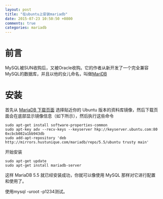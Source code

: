 ```yaml
---
layout: post
title: "在ubuntu上安装mariadb"
date: 2015-07-23 10:50:50 +0800
comments: true
categories: mariadb 
---
```


# 前言
MySQL被SUN收购后，又被Oracle收购。它的作者从新开发了一个完全兼容MySQL的数据库，并且以他的女儿命名，叫做[MariDB](https://mariadb.org/)

# 安装

首先从 [MariaDB 下载页面](http://downloads.mariadb.org/mariadb/repositories/) 选择贴近你的 Ubuntu 版本的资料库镜像，然后下载页面会在底部显示镜像信息（如下所示），然后执行这些命令

	sudo apt-get install software-properties-common
	sudo apt-key adv --recv-keys --keyserver hkp://keyserver.ubuntu.com:80 0xcbcb082a1bb943db
	sudo add-apt-repository 'deb http://mirrors.hustunique.com/mariadb/repo/5.5/ubuntu trusty main'
开始安装

	sudo apt-get update
	sudo apt-get install mariadb-server

这样 MariaDB 5.5 就已经安装成功，你就可以像使用 MySQL 那样对它进行配置和使用了。

使用mysql -uroot -p1234测试。